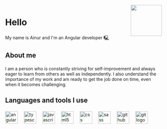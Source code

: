 <br clear="both">

<img align="right" height="100" src="https://lh3.googleusercontent.com/proxy/iCTJVI_jKHHv5A-6UAtuM2IS0NmW1q8-U7fhsR8Vj7HnDli47NpRmHEFwULEHD4mhRUvmQGKiQ5-avYreqYVEiTzADPzbF84-GCkAdRs"  />

###

<h1 align="left">Hello</h1>

###

<p align="left">My name is Ainur and I'm an Angular developer 🖳</p>

###

<h2 align="left">About me</h2>

###

<p align="left">I am a person who is constantly striving for self-improvement and always eager to learn from others as well as independently. I also understand the importance of my work and am ready to get the job done on time, even when it becomes challenging.</p>

###

<h2 align="left">Languages and tools I use</h2>

###

<div align="left">
  <img src="https://cdn.jsdelivr.net/gh/devicons/devicon/icons/angularjs/angularjs-original.svg" height="40" alt="angularjs logo"  />
  <img width="12" />
  <img src="https://cdn.jsdelivr.net/gh/devicons/devicon/icons/typescript/typescript-original.svg" height="40" alt="typescript logo"  />
  <img width="12" />
  <img src="https://cdn.jsdelivr.net/gh/devicons/devicon/icons/javascript/javascript-original.svg" height="40" alt="javascript logo"  />
  <img width="12" />
  <img src="https://cdn.jsdelivr.net/gh/devicons/devicon/icons/html5/html5-original.svg" height="40" alt="html5 logo"  />
  <img width="12" />
  <img src="https://cdn.jsdelivr.net/gh/devicons/devicon/icons/css3/css3-original.svg" height="40" alt="css logo"  />
  <img width="12" />
  <img src="https://cdn.jsdelivr.net/gh/devicons/devicon/icons/sass/sass-original.svg" height="40" alt="sass logo"  />
  <img width="12" />
  <img src="https://cdn.jsdelivr.net/gh/devicons/devicon/icons/github/github-original.svg" height="40" alt="github logo"  />
  <img width="12" />
  <img src="https://cdn.jsdelivr.net/gh/devicons/devicon/icons/git/git-original.svg" height="40" alt="git logo"  />
</div>

###
